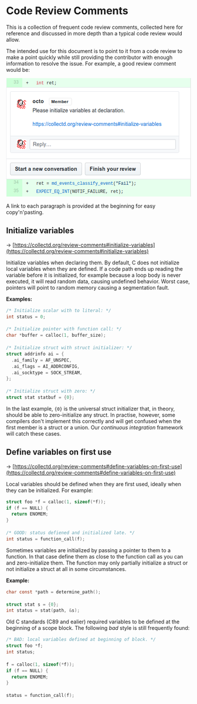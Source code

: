# Code Review Comments

This is a collection of frequent code review comments, collected here for
reference and discussed in more depth than a typical code review would allow.

The intended use for this document is to point to it from a code review to make
a point quickly while still providing the contributor with enough information
to resolve the issue. For example, a good review comment would be:

![Please initialize variables at declaration. Link to comment.](review_comments_example.png)

A link to each paragraph is provided at the beginning for easy copy'n'pasting.

## Initialize variables

→ [https://collectd.org/review-comments#initialize-variables](https://collectd.org/review-comments#initialize-variables)

Initialize variables when declaring them. By default, C does not initialize
local variables when they are defined. If a code path ends up reading the
variable before it is initialized, for example because a loop body is never
executed, it will read random data, causing undefined behavior. Worst case,
pointers will point to random memory causing a segmentation fault.

**Examples:**

```c
/* Initialize scalar with to literal: */
int status = 0;

/* Initialize pointer with function call: */
char *buffer = calloc(1, buffer_size);

/* Initialize struct with struct initializer: */
struct addrinfo ai = {
  .ai_family = AF_UNSPEC,
  .ai_flags = AI_ADDRCONFIG,
  .ai_socktype = SOCK_STREAM,
};

/* Initialize struct with zero: */
struct stat statbuf = {0};
```

In the last example, `{0}` is the universal struct initializer that, in theory,
should be able to zero-initialize any struct. In practise, however, some
compilers don't implement this correctly and will get confused when the first
member is a struct or a union. Our *continuous integration* framework will
catch these cases.

## Define variables on first use

→ [https://collectd.org/review-comments#define-variables-on-first-use](https://collectd.org/review-comments#define-variables-on-first-use)

Local variables should be defined when they are first used, ideally when they
can be initialized. For example:

```c
struct foo *f = calloc(1, sizeof(*f));
if (f == NULL) {
  return ENOMEM;
}

/* GOOD: status defiened and initialized late. */
int status = function_call(f);
```

Sometimes variables are initialized by passing a pointer to them to a function.
In that case define them as close to the function call as you can and
zero-initialize them. The function may only partially initialize a struct or
not initialize a struct at all in some circumstances.

**Example:**

```c
char const *path = determine_path();

struct stat s = {0};
int status = stat(path, &s);
```

Old C standards (C89 and ealier) required variables to be defined at the
beginning of a scope block. The following *bad* style is still frequently
found:

```c
/* BAD: local variables defined at beginning of block. */
struct foo *f;
int status;

f = calloc(1, sizeof(*f));
if (f == NULL) {
  return ENOMEM;
}

status = function_call(f);
```
